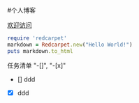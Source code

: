 
#个人博客

[欢迎访问](http://blog.h2o1k.net)


```ruby
require 'redcarpet'
markdown = Redcarpet.new("Hello World!")
puts markdown.to_html
```

任务清单 "-[]", "-[x]"

- [] ddd
- [x] ddd

